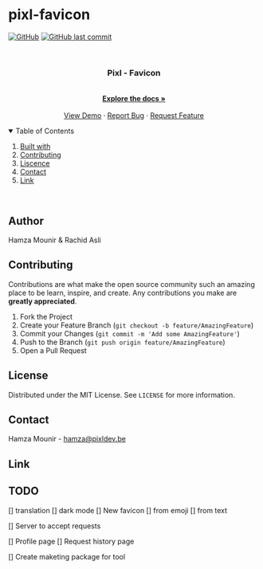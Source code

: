 # pixl-favicon

[![GitHub](https://img.shields.io/github/license/mashape/apistatus.svg)](https://github.com/hamzaPixl/pixl-favicon/blob/master/LICENSE)
[![GitHub last commit](https://img.shields.io/github/last-commit/google/skia.svg)](https://github.com/hamzaPixl/pixl-favicon/commits/master)

<br />
<p align="center">
  <h3 align="center">Pixl - Favicon</h3>

  <p align="center">
    <br />
    <a href="https://github.com/hamzaPixl/pixl-favicon/blob/master/README.md"><strong>Explore the docs »</strong></a>
    <br />
    <br />
    <a href="https://favicon.pixldev.be/">View Demo</a>
    ·
    <a href="https://github.com/hamzaPixl/pixl-favicon/issues">Report Bug</a>
    ·
    <a href="https://github.com/hamzaPixl/pixl-favicon/issues">Request Feature</a>
  </p>
</p>

<details open="open">
  <summary>Table of Contents</summary>
  <ol>
    <li><a href="#built with">Built with</a></li>
    <li><a href="#contributting">Contributing</a></li>
    <li><a href="#liscence">Liscence</a></li>
    <li><a href="#contact">Contact</a></li>
    <li><a href="#link">Link</a></li>
  </ol>
</details>

<br>

## Author

Hamza Mounir & Rachid Asli

## Contributing

Contributions are what make the open source community such an amazing place to be learn, inspire, and create. Any contributions you make are **greatly appreciated**.

1. Fork the Project
2. Create your Feature Branch (`git checkout -b feature/AmazingFeature`)
3. Commit your Changes (`git commit -m 'Add some AmazingFeature'`)
4. Push to the Branch (`git push origin feature/AmazingFeature`)
5. Open a Pull Request

## License

Distributed under the MIT License. See `LICENSE` for more information.

## Contact

Hamza Mounir - hamza@pixldev.be

## Link

## TODO

[] translation
[] dark mode
[] New favicon
[] from emoji
[] from text

[] Server to accept requests

[] Profile page
[] Request history page

[] Create maketing package for tool
